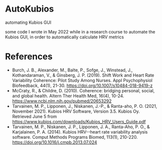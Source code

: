 # AutoKubios
automating Kubios GUI

some code I wrote in May 2022 while in a research course to automate the Kubios GUI, in order to automatically calculate HRV metrics

# References 
- Burch, J. B., Alexander, M., Balte, P., Sofge, J., Winstead, J., Kothandaraman, V., & Ginsberg, J. P. (2019). Shift Work and Heart Rate Variability Coherence: Pilot Study Among Nurses. Appl Psychophysiol Biofeedback, 44(1), 21-30. https://doi.org/10.1007/s10484-018-9419-z
- McCraty, R., & Childre, D. (2010). Coherence: bridging personal, social, and global health. Altern Ther Health Med, 16(4), 10-24. https://www.ncbi.nlm.nih.gov/pubmed/20653292
- Tarvainen, M. P., Lipponen, J., Niskanen, J.-P., & Ranta-aho, P. O. (2021, November 2021). Kubios HRV Software, Version 3.5. Kubios Oy. Retrieved June 5 from https://www.kubios.com/downloads/Kubios_HRV_Users_Guide.pdf
- Tarvainen, M. P., Niskanen, J. P., Lipponen, J. A., Ranta-Aho, P. O., & Karjalainen, P. A. (2014). Kubios HRV--heart rate variability analysis software. Comput Methods Programs Biomed, 113(1), 210-220. https://doi.org/10.1016/j.cmpb.2013.07.024
